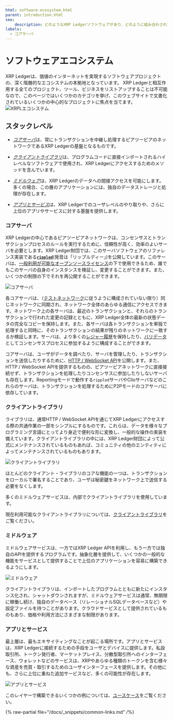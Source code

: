 ```yaml
---
html: software-ecosystem.html
parent: introduction.html
seo:
    description: どのようなXRP Ledgerソフトウェアがあり、どのように組み合わされているのか、その概要を知ることができます。
labels:
  - コアサーバ
---
```

# ソフトウェアエコシステム

XRP Ledgerは、価値のインターネットを実現するソフトウェアプロジェクトの、深く階層的なエコシステムの本拠地となっています。 XRP Ledgerと相互作用する全てのプロジェクト、ツール、ビジネスをリストアップすることは不可能なので、このページではいくつかのカテゴリを挙げ、このウェブサイトで文書化されているいくつかの中心的なプロジェクトに焦点を当てます。
![XRPLエコシステム](/docs/img/ecosystem-apps-and-services.svg)

## スタックレベル

- [_コアサーバ_](#コアサーバ)は、常にトランザクションを中継し処理するピアツーピアのネットワークであるXRP Ledgerの基盤となるものです。

- [_クライアントライブラリ_](#クライアントライブラリ)は、プログラムコードに直接インポートされるハイレベルなソフトウェアで使用され、XRP Ledgerにアクセスするためのメソッドを含んでいます。

- [_ミドルウェア_](#ミドルウェア)は、XRP Ledgerのデータへの間接アクセスを可能にします。多くの場合、この層のアプリケーションには、独自のデータストレージと処理が存在します。

- [_アプリとサービス_](#アプリとサービス)は、XRP Ledgerでのユーザレベルのやり取りや、さらに上位のアプリやサービスに対する基盤を提供します。


### コアサーバ

XRP Ledgerの中心であるピアツーピアネットワークは、コンセンサスとトランザクションプロセスのルールを実行するために、信頼性が高く、効率のよいサーバを必要とします。XRP Ledger財団では、このサーバソフトウェアのリファレンス実装である[**`rippled`**](../concepts/networks-and-servers/index.md)(発音は「リップルディー」)を公開しています。このサーバは、[一般利用が可能なオープンソースライセンス](https://github.com/XRPLF/rippled/blob/1e01cd34f7a216092ed779f291b43324c167167a/LICENSE.md)の下で使用できるため、誰でもこのサーバの自身のインスタンスを検証し、変更することができます。また、いくつかの制限の下でそれを再公開することができます。

![コアサーバ](/docs/img/ecosystem-peer-to-peer.svg)

各コアサーバは、（[テストネットワーク](../concepts/networks-and-servers/parallel-networks.md)に従うように構成されていない限り）同じネットワークに同期され、ネットワーク全体のあらゆる通信にアクセスできます。ネットワーク上の各サーバは、最近のトランザクションと、それらのトランザクションで行われた変更の記録とともに、XRP Ledger全体の最新の状態データの完全なコピーを保持します。また、各サーバは各トランザクションを単独で処理すると同時に、そのトランザクションの結果が残りのネットワークに一致するか検証します。サーバは、より多くの[レジャー履歴](../concepts/networks-and-servers/ledger-history.md)を保持したり、[バリデータ](../concepts/networks-and-servers/rippled-server-modes.md#バリデータ)としてコンセンサスプロセスに参加するように構成することができます。

コアサーバは、ユーザがデータを調べたり、サーバを管理したり、トランザクションを送信したりするために、[HTTP / WebSocket API](../references/http-websocket-apis/index.md)を公開します。また、HTTP / WebSocket APIを提供するものの、ピアツーピアネットワークに直接接続せず、トランザクションを処理したりコンセンサスに参加したりしないサーバも存在します。Reportingモードで動作する`rippled`サーバやClioサーバなどのこれらのサーバは、トランザクションを処理するためにP2Pモードのコアサーバに依存しています。


### クライアントライブラリ

ライブラリは、通常HTTP / WebSocket APIを通じてXRP Ledgerにアクセスする際の共通作業の一部をシンプルにするものです。これらは、データを様々なプログラミング言語にとってより身近で便利な形に変換し、一般的な操作の実装を備えています。クライアントライブラリの中には、XRP Ledger財団によって公式にメンテナンスされているものもあれば、コミュニティの他のエンティティによってメンテナンスされているものもあります。

![クライアントライブラリ](/docs/img/ecosystem-client-libraries.svg)

ほとんどのクライアント・ライブラリのコアな機能の一つは、トランザクションをローカルで署名することであり、ユーザは秘密鍵をネットワーク上で送信する必要をなくします。

多くのミドルウェアサービスは、内部でクライアントライブラリを使用しています。

現在利用可能なクライアントライブラリについては、[クライアントライブラリ](../references/client-libraries.md)をご覧ください。


### ミドルウェア

ミドルウェアサービスは、一方ではXRP Ledger APIを利用し、もう一方では独自のAPIを提供するプログラムです。抽象化層を提供して、いくつかの一般的な機能をサービスとして提供することで上位のアプリケーションを容易に構築できるようにします。

![ミドルウェア](/docs/img/ecosystem-middleware.svg)

クライアントライブラリは、インポートしたプログラムとともに新たにインスタンス化され、シャットダウンされますが、ミドルウェアサービスは通常、無期限に稼働し続け、独自のデータベース（リレーショナルSQLデータベースなど）や設定ファイルを持つことがあります。クラウドサービスとして提供されているものもあり、価格や利用方法にさまざまな制限があります。


### アプリとサービス

最上層は、最もエキサイティングなことが起こる場所です。アプリとサービスは、XRP Ledgerに接続するための手段をユーザとデバイスに提供します。私設取引所、トークン発行者、マーケットプレイス、分散型取引所へのインターフェース、ウォレットなどのサービスは、XRPやあらゆる種類のトークンを含む様々な資産を売買・取引するためのユーザインターフェースを提供します。その他にも、さらに上位に重ねた追加サービスなど、多くの可能性が存在します。

![アプリとサービス](/docs/img/ecosystem-apps-and-services.svg)

このレイヤーで構築できるいくつかの例については、[ユースケース](../use-cases/index.md)をご覧ください。

{% raw-partial file="/docs/_snippets/common-links.md" /%}
